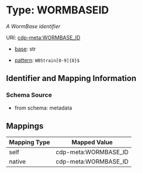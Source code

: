 # Type: WORMBASEID




_A WormBase identifier_



URI: [cdp-meta:WORMBASE_ID](metadataWORMBASE_ID)

* [base](https://w3id.org/linkml/base): str




* [pattern](https://w3id.org/linkml/pattern): `WBStrain[0-9]{8}$`






## Identifier and Mapping Information







### Schema Source


* from schema: metadata




## Mappings

| Mapping Type | Mapped Value |
| ---  | ---  |
| self | cdp-meta:WORMBASE_ID |
| native | cdp-meta:WORMBASE_ID |
